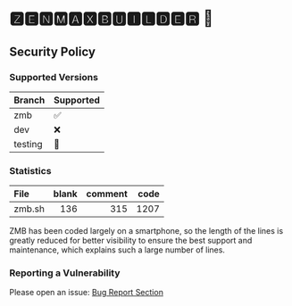 # 🆉🅴🅽🅼🅰🆇🅱🆄🅸🅻🅳🅴🆁 📲

## Security Policy

### Supported Versions

| Branch  | Supported             |
| ------- | --------------------- |
| zmb     | :white_check_mark:    |
| dev     | :x:                   |
| testing | :construction_worker: |

### Statistics

| File   | blank | comment | code |
| :----- | ----: | ------: | ---: |
| zmb.sh |   136 |     315 | 1207 |

ZMB has been coded largely on a smartphone, so the length of the lines is greatly reduced for better visibility to ensure the best support and maintenance, which explains such a large number of lines.

### Reporting a Vulnerability

Please open an issue: [Bug Report Section](https://github.com/grm34/ZenMaxBuilder/issues/new/choose)
